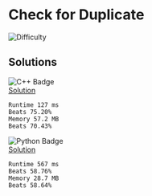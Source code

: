 # Check for Duplicate

![Difficulty](https://img.shields.io/badge/-EASY-blue)

## Solutions
![C++ Badge](https://img.shields.io/badge/C%2B%2B-00599C?style=for-the-badge&logo=c%2B%2B&logoColor=white) \
[Solution](https://leetcode.com/problems/contains-duplicate/submissions/908384484/)

	Runtime 127 ms
	Beats 75.20%
	Memory 57.2 MB
	Beats 70.43%

![Python Badge](https://img.shields.io/badge/Python-3776AB?style=for-the-badge&logo=python&logoColor=white)\
[Solution](https://leetcode.com/problems/contains-duplicate/submissions/908397425/)

	Runtime 567 ms
	Beats 58.76%
	Memory 28.7 MB
	Beats 58.64%